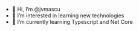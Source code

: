 - 👋 Hi, I’m @jvmascu
- 👀 I’m interested in learning new technologies
- 🌱 I’m currently learning Typescript and Net Core

